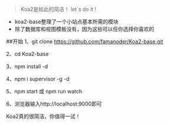 >Koa2是如此的简洁！ let`s do it !

* koa2-base整理了一个小站点基本所需的模块
* 除了数据库和视图模板没有，因为这些可以任你选择你喜欢的

##开始
1、git clone https://github.com/famanoder/Koa2-base.git

2、cd Koa2-base

3、npm install -d

4、npm i supervisor -g -d

5、npm start 或 npm run watch

6、浏览器输入http://localhost:9000即可






Koa2真的很简洁，你值得一试！
